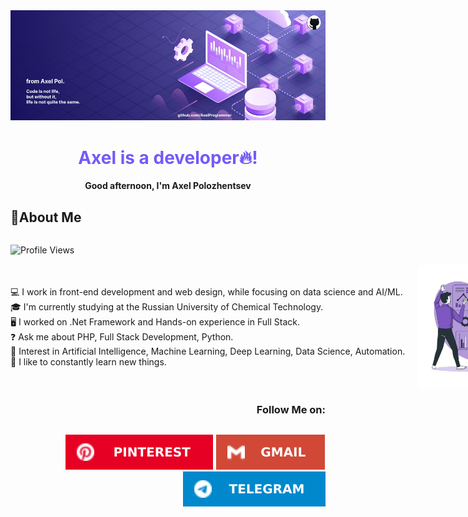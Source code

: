 <div style="width: 100%; max-width: 1000px; display: block; margin: 0 auto;">
  <img src="img/fon.png" alt="Pinterest">
  <div align="center">
    <h1 style="color: #7559F8;">Axel is a developer🔥!</h1>
  </div>

  <div align="center">
    <strong>Good afternoon, I'm Axel Polozhentsev</strong>
  </div>

  <div style="width: 1000px; display: flex; margin: 0 auto; flex-direction: column;">
    <h2>🌟About Me </h2>
    <p>
      <img src="https://img.shields.io/badge/Profile%20Views-369-blue" alt="Profile Views">
    </p>
  </div>

  <div style="width: 1000px; display: flex; align-items: center; margin: 0 auto;">
      <ul style="list-style-type: none; padding-left: 0;">
          <li>💻 I work in front-end development and web design, while focusing on data science and AI/ML.</li>
          <li>🎓 I'm currently studying at the Russian University of Chemical Technology.</li>
          <li>🖥️ I worked on .Net Framework and Hands-on experience in Full Stack.</li>
          <li>❓ Ask me about PHP, Full Stack Development, Python. </li>
          <li>🤖 Interest in Artificial Intelligence, Machine Learning, Deep Learning, Data Science, Automation.</li>
          <li>🎯 I like to constantly learn new things.</li>
      </ul>
      <img src="img/for_the_About_Me_block.png" alt="Profile Image" style="width: 200px; margin-left: 20px; border-radius: 10px;">
  </div>

  <div align="right">
    <h3>Follow Me on:</h3>
  </div>
  <div align="right">
    <p style="display: inline-block; gap: 10px">
      <a href="https://ru.pinterest.com/RewwerSite/" style="text-decoration: none; outline: none;">
        <img src="img/Pinterest.svg" alt="Pinterest" style="transition: 0.3s; filter: brightness(1);"
          onmouseover="this.style.filter='brightness(1.2)';"
          onmouseout="this.style.filter='brightness(1)';">
      </a>
      <a href="mailto:axel.work.company@gmail.com" style="text-decoration: none; outline: none;">
        <img src="img/Gmail.svg" alt="Gmail" style="transition: 0.3s; filter: brightness(1);"
          onmouseover="this.style.filter='brightness(1.2)';"
          onmouseout="this.style.filter='brightness(1)';">
      </a>
      <a href="https://t.me/AxelRewwers" style="text-decoration: none; outline: none;">
        <img src="img/Telegram.svg" alt="Gmail" style="transition: 0.3s; filter: brightness(1);"
          onmouseover="this.style.filter='brightness(1.2)';"
          onmouseout="this.style.filter='brightness(1)';">
      </a>
      <!-- <a href="https://www.linkedin.com">
        <img src="https://img.shields.io/badge/LinkedIn-%230077B5?style=for-the-badge&logo=linkedin&logoColor=white" alt="LinkedIn" style="transition: 0.3s; filter: brightness(1);"
          onmouseover="this.style.filter='brightness(1.2)';"
          onmouseout="this.style.filter='brightness(1)';">
      </a> -->
    </p>
  </div>
</div>